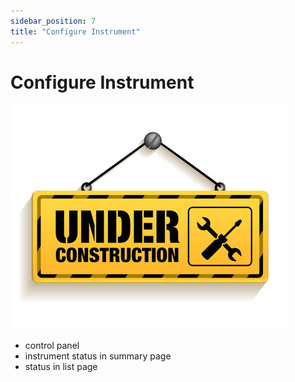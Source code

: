 ```yaml
---
sidebar_position: 7
title: "Configure Instrument"
---
```


# Configure Instrument

![Under Construction](./../img/under-construction.jpg)

- control panel
- instrument status in summary page
- status in list page

